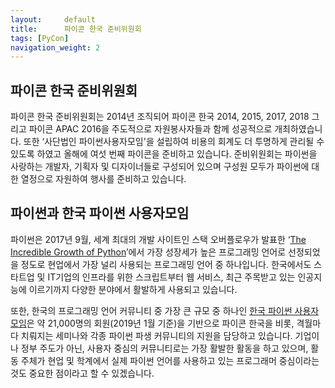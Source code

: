 ```yaml
---
layout:     default
title:      파이콘 한국 준비위원회
tags: [PyCon]
navigation_weight: 2
---
```

## 파이콘 한국 준비위원회
  파이콘 한국 준비위원회는 2014년 조직되어 파이콘 한국 2014, 2015, 2017, 2018 그리고 파이콘 APAC 2016을 주도적으로 자원봉사자들과 함께 성공적으로 개최하였습니다. 또한 ‘사단법인 파이썬사용자모임'을 설립하여 비용의 회계도 더 투명하게 관리될 수 있도록 하였고 올해에 여섯 번째 파이콘을 준비하고 있습니다. 준비위원회는 파이썬을 사랑하는 개발자, 기획자 및 디자이너들로 구성되어 있으며 구성원 모두가 파이썬에 대한 열정으로 자원하여 행사를 준비하고 있습니다.

## 파이썬과 한국 파이썬 사용자모임
  파이썬은 2017년 9월, 세계 최대의 개발 사이트인 스택 오버플로우가 발표한 ‘[The Incredible Growth of Python](https://stackoverflow.blog/2017/09/06/incredible-growth-python/)’에서 가장 성장세가 높은 프로그래밍 언어로 선정되었을 정도로 현업에서 가장 널리 사용되는 프로그래밍 언어 중 하나입니다. 한국에서도 스타트업 및 IT기업의 인프라를 위한 스크립트부터 웹 서비스, 최근 주목받고 있는 인공지능에 이르기까지 다양한 분야에서 활발하게 사용되고 있습니다. 

  또한, 한국의 프로그래밍 언어 커뮤니티 중 가장 큰 규모 중 하나인 [한국 파이썬 사용자 모임](https://www.facebook.com/groups/pythonkorea/)은 약 21,000명의 회원(2019년 1월 기준)을 기반으로 파이콘 한국을 비롯, 격월마다 치뤄지는 세미나와 각종 파이썬 파생 커뮤니티의 지원을 담당하고 있습니다. 기업이나 정부 주도가 아닌, 사용자 중심의 커뮤니티로는 가장 활발한 활동을 하고 있으며, 활동 주체가 현업 및 학계에서 실제 파이썬 언어를 사용하고 있는 프로그래머 중심이라는 것도 중요한 점이라고 할 수 있겠습니다.
